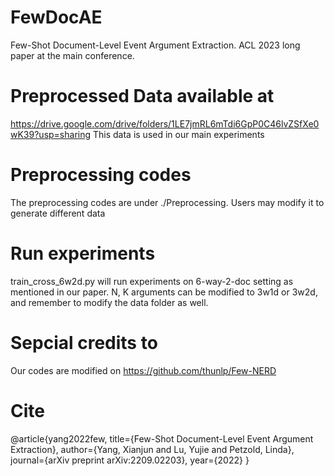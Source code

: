 # FewDocAE
Few-Shot Document-Level Event Argument Extraction. ACL 2023 long paper at the main conference.

# Preprocessed Data available at
https://drive.google.com/drive/folders/1LE7jmRL6mTdi6GpP0C46lvZSfXe0wK39?usp=sharing This data is used in our main experiments

# Preprocessing codes
The preprocessing codes are under ./Preprocessing. Users may modify it to generate different data

# Run experiments
train_cross_6w2d.py will run experiments on 6-way-2-doc setting as mentioned in our paper. N, K arguments can be modified to 3w1d or 3w2d, and remember to modify the data folder as well.

# Sepcial credits to
Our codes are modified on https://github.com/thunlp/Few-NERD

# Cite
@article{yang2022few,
  title={Few-Shot Document-Level Event Argument Extraction},
  author={Yang, Xianjun and Lu, Yujie and Petzold, Linda},
  journal={arXiv preprint arXiv:2209.02203},
  year={2022}
}